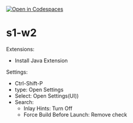 [![Open in Codespaces](https://classroom.github.com/assets/launch-codespace-2972f46106e565e64193e422d61a12cf1da4916b45550586e14ef0a7c637dd04.svg)](https://classroom.github.com/open-in-codespaces?assignment_repo_id=15610048)
# s1-w2

Extensions: 
- Install Java Extension

Settings:
- Ctrl-Shift-P 
- type: Open Settings 
- Select: Open Settings(UI))
- Search:
    - Inlay Hints: Turn Off
    - Force Build Before Launch: Remove check